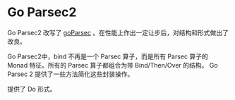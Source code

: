 # Go Parsec2

Go Parsec2 改写了 [goParsec](http://github.com/Dwarfartisan/goParsec) 。在性能上作出一定让步后，对结构和形式做出了改良。

Go Parsec2中，bind 不再是一个 Parsec 算子，而是所有 Parsec 算子的 Monad 特征。所有的 Parsec 算子都组合为带 Bind/Then/Over 的结构。 Go Parsec 2 提供了一些方法简化这些封装操作。

提供了 Do 形式。
